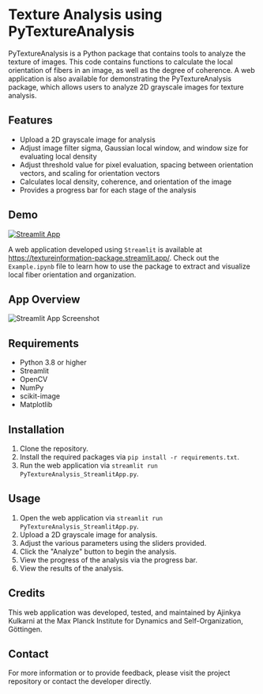 # Texture Analysis using PyTextureAnalysis

PyTextureAnalysis is a Python package that contains tools to analyze the texture of images. This code contains functions to calculate the local orientation of fibers in an image, as well as the degree of coherence. A web application is also available for demonstrating the PyTextureAnalysis package, which allows users to analyze 2D grayscale images for texture analysis.

## Features
- Upload a 2D grayscale image for analysis
- Adjust image filter sigma, Gaussian local window, and window size for evaluating local density
- Adjust threshold value for pixel evaluation, spacing between orientation vectors, and scaling for orientation vectors
- Calculates local density, coherence, and orientation of the image
- Provides a progress bar for each stage of the analysis

## Demo

[![Streamlit App](https://static.streamlit.io/badges/streamlit_badge_black_white.svg)](https://textureinformation-package.streamlit.app/)

A web application developed using `Streamlit` is available at https://textureinformation-package.streamlit.app/. Check out the `Example.ipynb` file to learn how to use the package to extract and visualize local fiber orientation and organization.

## App Overview

![Streamlit App Screenshot](https://github.com/ajinkya-kulkarni/PyTextureAnalysis/blob/main/StreamlitApp.jpg)

## Requirements
- Python 3.8 or higher
- Streamlit
- OpenCV
- NumPy
- scikit-image
- Matplotlib

## Installation
1. Clone the repository.
2. Install the required packages via `pip install -r requirements.txt`.
3. Run the web application via `streamlit run PyTextureAnalysis_StreamlitApp.py`.

## Usage
1. Open the web application via `streamlit run PyTextureAnalysis_StreamlitApp.py`.
2. Upload a 2D grayscale image for analysis.
3. Adjust the various parameters using the sliders provided.
4. Click the "Analyze" button to begin the analysis.
5. View the progress of the analysis via the progress bar.
6. View the results of the analysis.

## Credits
This web application was developed, tested, and maintained by Ajinkya Kulkarni at the Max Planck Institute for Dynamics and Self-Organization, Göttingen.

## Contact
For more information or to provide feedback, please visit the project repository or contact the developer directly.